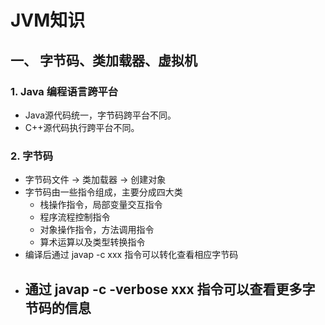 # JVM知识

## 一、 字节码、类加载器、虚拟机

### 1.  Java 编程语言跨平台

- Java源代码统一，字节码跨平台不同。
- C++源代码执行跨平台不同。

### 2. 字节码

- 字节码文件  -> 类加载器 -> 创建对象
- 字节码由一些指令组成，主要分成四大类
  - 栈操作指令，局部变量交互指令
  - 程序流程控制指令
  - 对象操作指令，方法调用指令
  - 算术运算以及类型转换指令
- 编译后通过 javap -c xxx 指令可以转化查看相应字节码
- 通过 javap -c -verbose xxx 指令可以查看更多字节码的信息
  - 

 